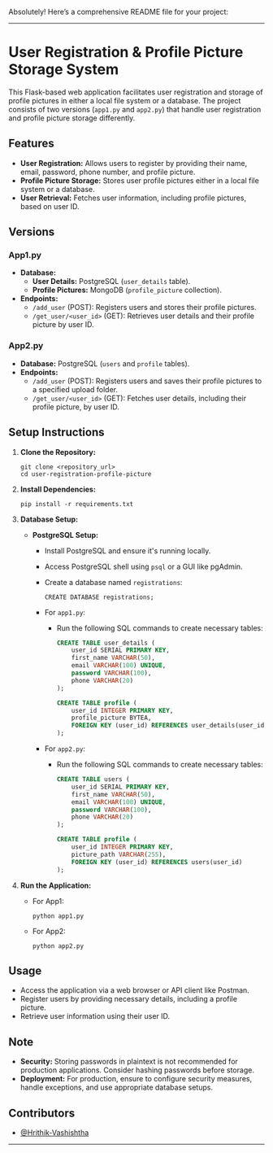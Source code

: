 Absolutely! Here’s a comprehensive README file for your project:

---

# User Registration & Profile Picture Storage System

This Flask-based web application facilitates user registration and storage of profile pictures in either a local file system or a database. The project consists of two versions (`app1.py` and `app2.py`) that handle user registration and profile picture storage differently.

## Features

- **User Registration:** Allows users to register by providing their name, email, password, phone number, and profile picture.
- **Profile Picture Storage:** Stores user profile pictures either in a local file system or a database.
- **User Retrieval:** Fetches user information, including profile pictures, based on user ID.

## Versions

### App1.py

- **Database:**
    - **User Details:** PostgreSQL (`user_details` table).
    - **Profile Pictures:** MongoDB (`profile_picture` collection).
- **Endpoints:**
    - `/add_user` (POST): Registers users and stores their profile pictures.
    - `/get_user/<user_id>` (GET): Retrieves user details and their profile picture by user ID.

### App2.py

- **Database:** PostgreSQL (`users` and `profile` tables).
- **Endpoints:**
    - `/add_user` (POST): Registers users and saves their profile pictures to a specified upload folder.
    - `/get_user/<user_id>` (GET): Fetches user details, including their profile picture, by user ID.

## Setup Instructions

1. **Clone the Repository:**
    ```
    git clone <repository_url>
    cd user-registration-profile-picture
    ```

2. **Install Dependencies:**
    ```
    pip install -r requirements.txt
    ```

3. **Database Setup:**

    - **PostgreSQL Setup:**
        - Install PostgreSQL and ensure it's running locally.
        - Access PostgreSQL shell using `psql` or a GUI like pgAdmin.
        - Create a database named `registrations`:

            ```
            CREATE DATABASE registrations;
            ```

        - For `app1.py`:
            - Run the following SQL commands to create necessary tables:

                ```sql
                CREATE TABLE user_details (
                    user_id SERIAL PRIMARY KEY,
                    first_name VARCHAR(50),
                    email VARCHAR(100) UNIQUE,
                    password VARCHAR(100),
                    phone VARCHAR(20)
                );

                CREATE TABLE profile (
                    user_id INTEGER PRIMARY KEY,
                    profile_picture BYTEA,
                    FOREIGN KEY (user_id) REFERENCES user_details(user_id)
                );
                ```

        - For `app2.py`:
            - Run the following SQL commands to create necessary tables:

                ```sql
                CREATE TABLE users (
                    user_id SERIAL PRIMARY KEY,
                    first_name VARCHAR(50),
                    email VARCHAR(100) UNIQUE,
                    password VARCHAR(100),
                    phone VARCHAR(20)
                );

                CREATE TABLE profile (
                    user_id INTEGER PRIMARY KEY,
                    picture_path VARCHAR(255),
                    FOREIGN KEY (user_id) REFERENCES users(user_id)
                );
                ```

4. **Run the Application:**
    - For App1:
        ```
        python app1.py
        ```
    - For App2:
        ```
        python app2.py
        ```

## Usage

- Access the application via a web browser or API client like Postman.
- Register users by providing necessary details, including a profile picture.
- Retrieve user information using their user ID.

## Note

- **Security:** Storing passwords in plaintext is not recommended for production applications. Consider hashing passwords before storage.
- **Deployment:** For production, ensure to configure security measures, handle exceptions, and use appropriate database setups.

## Contributors

- [@Hrithik-Vashishtha](https://github.com/Hrithik-Vashishtha)


---
